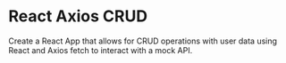 # React Axios CRUD
Create a React App that allows for CRUD operations with user data using React and Axios fetch to interact with a mock API.
